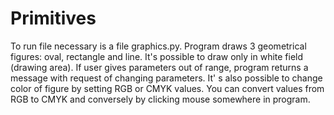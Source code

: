 # Primitives

To run file necessary is a file graphics.py. Program draws 3 geometrical figures:  oval, rectangle and line. It's possible to draw only in white
field (drawing area). If user gives parameters out of range, program returns a message with request of changing parameters. It' s also possible 
to change color of figure by setting RGB or CMYK values. You can convert values from RGB to CMYK and conversely by clicking mouse somewhere in 
program.
